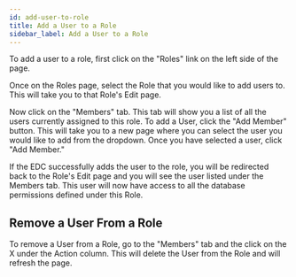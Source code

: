 ```yaml
---
id: add-user-to-role
title: Add a User to a Role
sidebar_label: Add a User to a Role
---
```


To add a user to a role, first click on the "Roles" link on the left side of the page.  

Once on the Roles page, select the Role that you would like to add users to. This will take you to that Role's Edit page.  

Now click on the "Members" tab. This tab will show you a list of all the users currently assigned to this role. To add a User, click the "Add Member" button. This will take you to a new page where you can select the user you would like to add from the dropdown. Once you have selected a user, click "Add Member."  

If the EDC successfully adds the user to the role, you will be redirected back to the Role's Edit page and you will see the user listed under the Members tab. This user will now have access to all the database permissions defined under this Role.

## Remove a User From a Role

To remove a User from a Role, go to the "Members" tab and the click on the X under the Action column. This will delete the User from the Role and will refresh the page.